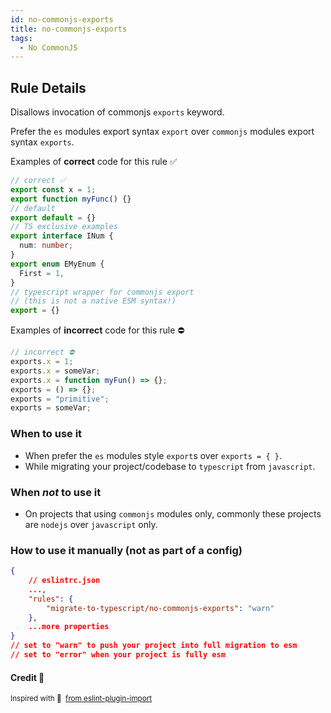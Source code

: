 ```yaml
---
id: no-commonjs-exports
title: no-commonjs-exports
tags:
  - No CommonJS
---
```


## Rule Details

Disallows invocation of commonjs `exports` keyword.

Prefer the `es` modules export syntax `export`
over `commonjs` modules export syntax `exports`.

Examples of **correct** code for this rule ✅

```typescript
// correct ✅
export const x = 1;
export function myFunc() {}
// default
export default = {}
// TS exclusive examples
export interface INum {
  num: number;
}
export enum EMyEnum {
  First = 1,
}
// typescript wrapper for commonjs export
// (this is not a native ESM syntax!)
export = {}
```

Examples of **incorrect** code for this rule ⛔️

```typescript
// incorrect ⛔️
exports.x = 1;
exports.x = someVar;
exports.x = function myFun() => {};
exports = () => {};
exports = "primitive";
exports = someVar;
```

### When to use it

- When prefer the `es` modules style `export`s over `exports = { }`.
- While migrating your project/codebase to `typescript` from `javascript`.

### When _not_ to use it

- On projects that using `commonjs` modules only, commonly these projects are `nodejs` over `javascript` only.

### How to use it manually (not as part of a config)

```json
{
    // eslintrc.json
    ...,
    "rules": {
        "migrate-to-typescript/no-commonjs-exports": "warn"
    },
    ...more properties
}
// set to "warn" to push your project into full migration to esm
// set to "error" when your project is fully esm
```

#### Credit 🙏

<sup>

Inspired with 💜 &nbsp;[from eslint-plugin-import](https://github.com/import-js/eslint-plugin-import/blob/main/docs/rules/no-default-export.md)

</sup>

